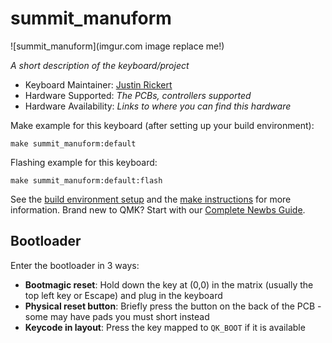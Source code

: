 # summit_manuform

![summit_manuform](imgur.com image replace me!)

*A short description of the keyboard/project*

* Keyboard Maintainer: [Justin Rickert](https://github.com/jlrick98)
* Hardware Supported: *The PCBs, controllers supported*
* Hardware Availability: *Links to where you can find this hardware*

Make example for this keyboard (after setting up your build environment):

    make summit_manuform:default

Flashing example for this keyboard:

    make summit_manuform:default:flash

See the [build environment setup](https://docs.qmk.fm/#/getting_started_build_tools) and the [make instructions](https://docs.qmk.fm/#/getting_started_make_guide) for more information. Brand new to QMK? Start with our [Complete Newbs Guide](https://docs.qmk.fm/#/newbs).

## Bootloader

Enter the bootloader in 3 ways:

* **Bootmagic reset**: Hold down the key at (0,0) in the matrix (usually the top left key or Escape) and plug in the keyboard
* **Physical reset button**: Briefly press the button on the back of the PCB - some may have pads you must short instead
* **Keycode in layout**: Press the key mapped to `QK_BOOT` if it is available
